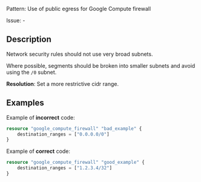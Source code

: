 Pattern: Use of public egress for Google Compute firewall

Issue: -

## Description

Network security rules should not use very broad subnets.

Where possible, segments should be broken into smaller subnets and avoid using the `/0` subnet.

**Resolution**: Set a more restrictive cidr range.

## Examples

Example of **incorrect** code:

```terraform
resource "google_compute_firewall" "bad_example" {
	destination_ranges = ["0.0.0.0/0"]
}
```

Example of **correct** code:

```terraform
resource "google_compute_firewall" "good_example" {
	destination_ranges = ["1.2.3.4/32"]
}
```